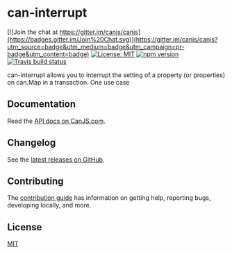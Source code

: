 # can-interrupt

[![Join the chat at https://gitter.im/canjs/canjs](https://badges.gitter.im/Join%20Chat.svg)](https://gitter.im/canjs/canjs?utm_source=badge&utm_medium=badge&utm_campaign=pr-badge&utm_content=badge)
[![License: MIT](https://img.shields.io/badge/License-MIT-blue.svg)](https://github.com/canjs/can-interrupt/blob/master/LICENSE.md)
[![npm version](https://badge.fury.io/js/can-interrupt.svg)](https://www.npmjs.com/package/can-interrupt)
[![Travis build status](https://travis-ci.org/canjs/can-interrupt.svg?branch=master)](https://travis-ci.org/canjs/can-interrupt)

can-interrupt allows you to interrupt the setting of a property (or properties) on can.Map in a transaction. One use case 

## Documentation

Read the [API docs on CanJS.com](https://canjs.com/doc/can-interrupt.html).

## Changelog

See the [latest releases on GitHub](https://github.com/canjs/can-interrupt/releases).

## Contributing

The [contribution guide](https://github.com/canjs/can-interrupt/blob/master/CONTRIBUTING.md) has information on getting help, reporting bugs, developing locally, and more.

## License

[MIT](https://github.com/canjs/can-interrupt/blob/master/LICENSE.md)


